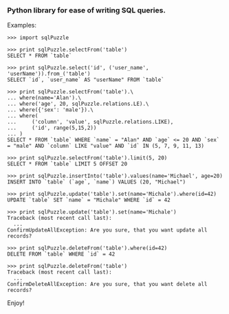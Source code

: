 ### Python library for ease of writing SQL queries.

Examples:

    >>> import sqlPuzzle
    
    >>> print sqlPuzzle.selectFrom('table')
    SELECT * FROM `table`
    
    >>> print sqlPuzzle.select('id', ('user_name', 'userName')).from_('table')
    SELECT `id`, `user_name` AS "userName" FROM `table`
    
    >>> print sqlPuzzle.selectFrom('table').\
    ... where(name='Alan').\
    ... where('age', 20, sqlPuzzle.relations.LE).\
    ... where({'sex': 'male'}).\
    ... where(
    ...     ('column', 'value', sqlPuzzle.relations.LIKE),
    ...     ('id', range(5,15,2))
    ... )
    SELECT * FROM `table` WHERE `name` = "Alan" AND `age` <= 20 AND `sex` = "male" AND `column` LIKE "value" AND `id` IN (5, 7, 9, 11, 13)
    
    >>> print sqlPuzzle.selectFrom('table').limit(5, 20)
    SELECT * FROM `table` LIMIT 5 OFFSET 20
    
    >>> print sqlPuzzle.insertInto('table').values(name='Michael', age=20)
    INSERT INTO `table` (`age`, `name`) VALUES (20, "Michael")
    
    >>> print sqlPuzzle.update('table').set(name='Michale').where(id=42)
    UPDATE `table` SET `name` = "Michale" WHERE `id` = 42
    
    >>> print sqlPuzzle.update('table').set(name='Michale')
    Traceback (most recent call last):
      ...
    ConfirmUpdateAllException: Are you sure, that you want update all records?
    
    >>> print sqlPuzzle.deleteFrom('table').where(id=42)
    DELETE FROM `table` WHERE `id` = 42
    
    >>> print sqlPuzzle.deleteFrom('table')
    Traceback (most recent call last):
      ...
    ConfirmDeleteAllException: Are you sure, that you want delete all records?

Enjoy!
